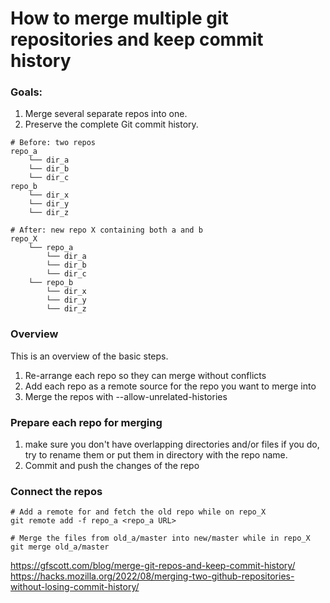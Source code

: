 # How to merge multiple git repositories and keep commit history

### Goals:

1. Merge several separate repos into one.
2. Preserve the complete Git commit history.

```
# Before: two repos
repo_a
    └── dir_a
    └── dir_b
    └── dir_c
repo_b
    └── dir_x
    └── dir_y
    └── dir_z
```

```
# After: new repo X containing both a and b
repo_X
    └── repo_a
        └── dir_a
        └── dir_b
        └── dir_c
    └── repo_b
        └── dir_x
        └── dir_y
        └── dir_z
```

### Overview

This is an overview of the basic steps.

1. Re-arrange each repo so they can merge without conflicts
2. Add each repo as a remote source for the repo you want to merge into
3. Merge the repos with --allow-unrelated-histories

### Prepare each repo for merging

1. make sure you don't have overlapping directories and/or files
   if you do, try to rename them or put them in directory with the repo name.
2. Commit and push the changes of the repo

### Connect the repos

```
# Add a remote for and fetch the old repo while on repo_X
git remote add -f repo_a <repo_a URL>

# Merge the files from old_a/master into new/master while in repo_X
git merge old_a/master
```

https://gfscott.com/blog/merge-git-repos-and-keep-commit-history/
https://hacks.mozilla.org/2022/08/merging-two-github-repositories-without-losing-commit-history/
